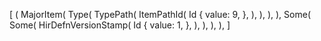 [
    (
        MajorItem(
            Type(
                TypePath(
                    ItemPathId(
                        Id {
                            value: 9,
                        },
                    ),
                ),
            ),
        ),
        Some(
            Some(
                HirDefnVersionStamp(
                    Id {
                        value: 1,
                    },
                ),
            ),
        ),
    ),
]